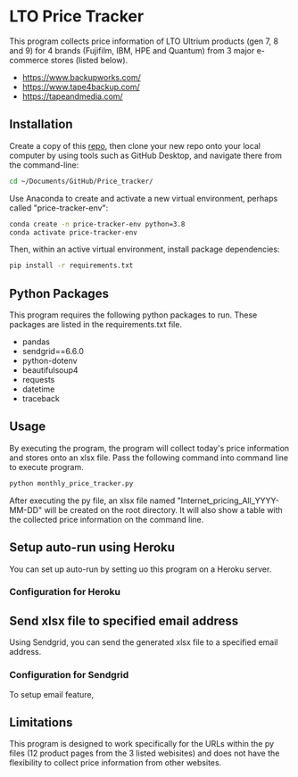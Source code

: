 # LTO Price Tracker

This program collects price information of LTO Ultrium products (gen 7, 8 and 9) for 4 brands (Fujifilm, IBM, HPE and Quantum) from 3 major e-commerce stores (listed below).

 + https://www.backupworks.com/
 + https://www.tape4backup.com/
 + https://tapeandmedia.com/

## Installation
Create a copy of this [repo](https://github.com/K-Fukasawa/Price_tracker), then clone your new repo onto your local computer by using tools such as GitHub Desktop, and navigate there from the command-line:

```sh
cd ~/Documents/GitHub/Price_tracker/
```

Use Anaconda to create and activate a new virtual environment, perhaps called "price-tracker-env":

```sh
conda create -n price-tracker-env python=3.8
conda activate price-tracker-env
```

Then, within an active virtual environment, install package dependencies:

```sh
pip install -r requirements.txt
```
## Python Packages
This program requires the following python packages to run. These packages are listed in the requirements.txt file.

 + pandas
 + sendgrid==6.6.0
 + python-dotenv
 + beautifulsoup4
 + requests
 + datetime
 + traceback

## Usage
By executing the program, the program will collect today's price information and stores onto an xlsx file.
Pass the following command into command line to execute program.

```sh
python monthly_price_tracker.py
```

After executing the py file, an xlsx file named "Internet_pricing_All_YYYY-MM-DD" will be created on the root directory. It will also show a table with the collected price information on the command line.

## Setup auto-run using Heroku
You can set up auto-run by setting uo this program on a Heroku server.

### Configuration for Heroku

## Send xlsx file to specified email address
Using Sendgrid, you can send the generated xlsx file to a specified email address.

### Configuration for Sendgrid
To setup email feature, 


## Limitations
This program is designed to work specifically for the URLs within the py files (12 product pages from the 3 listed webisites) and does not have the flexibility to collect price information from other websites.